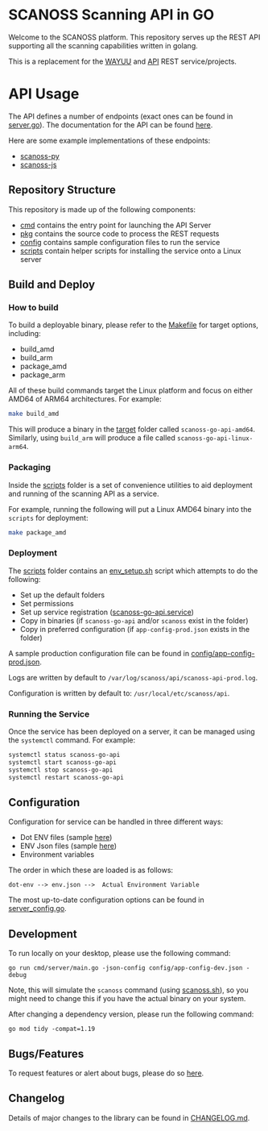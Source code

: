 # SCANOSS Scanning API in GO
Welcome to the SCANOSS platform. This repository serves up the REST API supporting all the scanning capabilities written in golang.

This is a replacement for the [WAYUU](https://github.com/scanoss/wayuu) and [API](https://github.com/scanoss/api) REST service/projects.

# API Usage
The API defines a number of endpoints (exact ones can be found in [server.go](pkg/protocol/rest/server.go)). The documentation for the API can be found [here](https://docs.osskb.org).

Here are some example implementations of these endpoints:
* [scanoss-py](https://github.com/scanoss/scanoss.py)
* [scanoss-js](https://github.com/scanoss/scanoss.js)


## Repository Structure
This repository is made up of the following components:
* [cmd](cmd) contains the entry point for launching the API Server
* [pkg](pkg) contains the source code to process the REST requests
* [config](config) contains sample configuration files to run the service
* [scripts](scripts) contain helper scripts for installing the service onto a Linux server

## Build and Deploy

### How to build
To build a deployable binary, please refer to the [Makefile](Makefile) for target options, including:
* build_amd
* build_arm
* package_amd
* package_arm

All of these build commands target the Linux platform and focus on either AMD64 of ARM64 architectures.
For example:
```bash
make build_amd
```
This will produce a binary in the [target](target) folder called `scanoss-go-api-amd64`. Similarly, using `build_arm` will produce a file called `scanoss-go-api-linux-arm64`.

### Packaging

Inside the [scripts](scripts) folder is a set of convenience utilities to aid deployment and running of the scanning API as a service.

For example, running the following will put a Linux AMD64 binary into the `scripts` for deployment:
```bash
make package_amd
```

### Deployment

The [scripts](scripts) folder contains an [env_setup.sh](scripts/env-setup.sh) script which attempts to do the following:
* Set up the default folders
* Set permissions
* Set up service registration ([scanoss-go-api.service](scripts/scanoss-go-api.service))
* Copy in binaries (if `scanoss-go-api` and/or `scanoss` exist in the folder)
* Copy in preferred configuration (if `app-config-prod.json` exists in the folder)

A sample production configuration file can be found in [config/app-config-prod.json](config/app-config-prod.json).

Logs are written by default to `/var/log/scanoss/api/scanoss-api-prod.log`.

Configuration is written by default to: `/usr/local/etc/scanoss/api`.

### Running the Service

Once the service has been deployed on a server, it can be managed using the `systemctl` command. For example:
```bash
systemctl status scanoss-go-api
systemctl start scanoss-go-api
systemctl stop scanoss-go-api
systemctl restart scanoss-go-api
```

## Configuration

Configuration for service can be handled in three different ways:
* Dot ENV files (sample [here](.env.example))
* ENV Json files (sample [here](config/app-config-prod.json))
* Environment variables

The order in which these are loaded is as follows:

`dot-env --> env.json -->  Actual Environment Variable`

The most up-to-date configuration options can be found in [server_config.go](pkg/config/server_config.go).

## Development

To run locally on your desktop, please use the following command:

```shell
go run cmd/server/main.go -json-config config/app-config-dev.json -debug
```
Note, this will simulate the `scanoss` command (using [scanoss.sh](tests/scanoss.sh)), so you might need to change this if you have the actual binary on your system.

After changing a dependency version, please run the following command:
```shell
go mod tidy -compat=1.19
```

## Bugs/Features
To request features or alert about bugs, please do so [here](https://github.com/scanoss/api-go/issues).

## Changelog
Details of major changes to the library can be found in [CHANGELOG.md](CHANGELOG.md).
